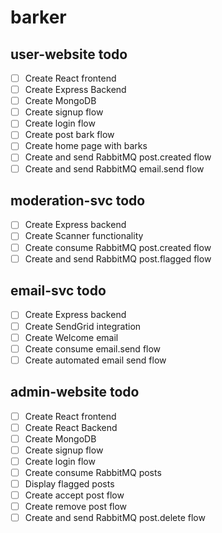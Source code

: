 # barker

## user-website todo

- [ ] Create React frontend
- [ ] Create Express Backend
- [ ] Create MongoDB
- [ ] Create signup flow
- [ ] Create login flow
- [ ] Create post bark flow
- [ ] Create home page with barks
- [ ] Create and send RabbitMQ post.created flow
- [ ] Create and send RabbitMQ email.send flow

## moderation-svc todo

- [ ] Create Express backend
- [ ] Create Scanner functionality
- [ ] Create consume RabbitMQ post.created flow
- [ ] Create and send RabbitMQ post.flagged flow

## email-svc todo

- [ ] Create Express backend
- [ ] Create SendGrid integration
- [ ] Create Welcome email
- [ ] Create consume email.send flow
- [ ] Create automated email send flow

## admin-website todo

- [ ] Create React frontend
- [ ] Create React Backend
- [ ] Create MongoDB
- [ ] Create signup flow
- [ ] Create login flow
- [ ] Create consume RabbitMQ posts
- [ ] Display flagged posts
- [ ] Create accept post flow
- [ ] Create remove post flow
- [ ] Create and send RabbitMQ post.delete flow
